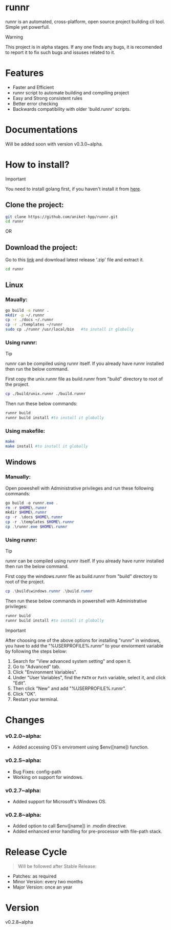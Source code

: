 # runnr
runnr is an automated, cross-platform, open source project building cli tool. Simple yet powerfull.

>[!WARNING]
>This project is in alpha stages. If any one finds any bugs, it is recomended to report it to fix such bugs and issuses related to it.

# Features

+ Faster and Efficient
+ runnr script to automate building and compiling project
+ Easy and Strong consistent rules
+ Better error checking
+ Backwards compatibility with older 'build.runnr' scripts.

# Documentations

Will be added soon with version v0.3.0~alpha.

# How to install?

>[!IMPORTANT]
>You need to install golang first, if you haven't install it from [here](https://go.dev/doc/install).

## Clone the project:
```bash
git clone https://github.com/aniket-hpp/runnr.git
cd runnr
```

OR

## Download the project:
Go to this [link](https://github.com/aniket-hpp/runnr.git) and download latest release '.zip' file and extract it.

```bash
cd runnr
```

## Linux
### Maually:
```bash
go build -o runnr .
mkdir -p ~/.runnr
cp -r ./docs ~/.runnr
cp -r ./templates ~/runnr
sudo cp ./runnr /usr/local/bin   #to install it globally
```

### Using runnr:
>[!TIP]
>runnr can be compiled using runnr itself. If you already have runnr installed then run the below command.

First copy the unix.runnr file as build.runnr from "build" directory to root of the project.

```bash
cp ./build/unix.runnr ./build.runnr
```

Then run these below commands:

```bash
runnr build
runnr build install #to install it globally
```

### Using makefile:
```bash
make
make install #to install it globally
```

## Windows
### Manually:
Open poweshell with Administrative privileges and run these following commands:

```powershell
go build -o runnr.exe .
rm -r $HOME\.runnr
mkdir $HOME\.runnr
cp -r .\docs $HOME\.runnr
cp -r .\templates $HOME\.runnr
cp .\runnr.exe $HOME\.runnr
```

### Using runnr:
>[!TIP]
>runnr can be compiled using runnr itself. If you already have runnr installed then run the below command.

First copy the windows.runnr file as build.runnr from "build" directory to root of the project.

```powershell
cp .\build\windows.runnr .\build.runnr
```

Then run these below commands in powershell with Administrative privileges:

```powershell
runnr build
runnr build install #to install it globally
```

>[!IMPORTANT]
>After choosing one of the above options for installing "runnr" in windows, you have to add the "%USERPROFILE%\.runnr" to your enviorment variable by following the steps below:

1. Search for "View advanced system setting" and open it.
2. Go to "Advanced" tab.
3. Click "Environment Variables".
4. Under "User Variables", find the `PATH` or `Path` variable, select it, and click "Edit".
5. Then click "New" and add "%USERPROFILE%\.runnr".
6. Click "OK".
7. Restart your terminal.

# Changes

### v0.2.0~alpha:

+ Added accessing OS's enviroment using $env([name]) function.

### v0.2.5~alpha:

+ Bug Fixes: config-path
+ Working on support for windows.

### v0.2.7~alpha:

+ Added support for Microsoft's Windows OS.

### v0.2.8~alpha:

+ Added option to call $env([name]) in .modin directive.
+ Added enhanced error handling for pre-processor with file-path stack.

# Release Cycle

>Will be followed after Stable Release:
+ Patches: as required
+ Minor Version: every two months
+ Major Version: once an year

# Version

v0.2.8~alpha

